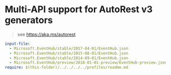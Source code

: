 # Multi-API support for AutoRest v3 generators

> see https://aka.ms/autorest

``` yaml $(enable-multi-api)
input-file:
  - Microsoft.EventHub/stable/2017-04-01/EventHub.json
  - Microsoft.EventHub/stable/2015-08-01/EventHub.json
  - Microsoft.EventHub/stable/2014-09-01/EventHub.json
  - Microsoft.EventHub/preview/2018-01-01-preview/EventHub-preview.json
require: $(this-folder)/../../../../profiles/readme.md
```
